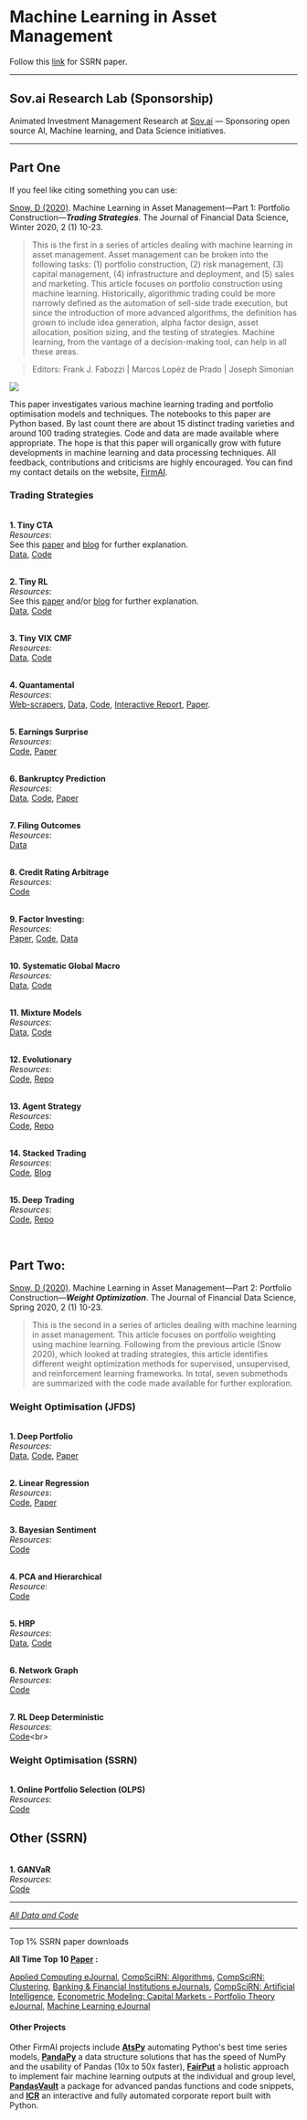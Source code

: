 # Machine Learning in Asset Management

Follow this [link](https://papers.ssrn.com/sol3/papers.cfm?abstract_id=3420952) for SSRN paper.

---------

## Sov.ai Research Lab (Sponsorship)

Animated Investment Management Research at [Sov.ai](https://sov.ai) — Sponsoring open source AI, Machine learning, and Data Science initiatives.

---------

## Part One
If you feel like citing something you can use:

[Snow, D (2020)](https://jfds.pm-research.com/content/2/1/10). Machine Learning in Asset Management—Part 1: Portfolio Construction—***Trading Strategies***. The Journal of Financial Data Science, Winter 2020, 2 (1) 10-23.

> This is the first in a series of articles dealing with machine learning in asset management. Asset management can be broken into the following tasks: (1) portfolio construction, (2) risk management, (3) capital management, (4) infrastructure and deployment, and (5) sales and marketing. This article focuses on portfolio construction using machine learning. Historically, algorithmic trading could be more narrowly defined as the automation of sell-side trade execution, but since the introduction of more advanced algorithms, the definition has grown to include idea generation, alpha factor design, asset allocation, position sizing, and the testing of strategies. Machine learning, from the vantage of a decision-making tool, can help in all these areas.

> Editors: Frank J. Fabozzi | Marcos Lopéz de Prado | Joseph Simonian

![](https://docs.google.com/drawings/d/e/2PACX-1vS02qa7XuHJMj2w42DbXodVJG5aLIkE6-YlNQp-Uaw-7xwXtGwP2JIkqEXajCu_E9hGZ50hcpaC1wk8/pub?w=3197&h=2191)

This paper investigates various machine learning trading and portfolio optimisation models and techniques. The notebooks to this paper are Python based. By last count there are about 15 distinct trading varieties and around 100 trading strategies. Code and data are made available where appropriate. The hope is that this paper will organically grow with future developments in machine learning and data processing techniques. All feedback, contributions and criticisms are highly encouraged. You can find my contact details on the website, [FirmAI](https://www.firmai.org).


### Trading Strategies

<br>**1. Tiny CTA**<br>*Resources*:<br>See this [paper](https://papers.ssrn.com/sol3/papers.cfm?abstract_id=2695101) and [blog](https://www.linkedin.com/pulse/implement-cta-less-than-10-lines-code-thomas-schmelzer/) for further explanation.<br>[Data](http://drive.google.com/open?id=12BB8KpFYJSx41yvHhtoLYE_ZZOHNamP8), [Code](https://drive.google.com/open?id=1EwbHhBZL_PRTphR25EbMQA9dV7jC4CjT)<br>

<br>**2. Tiny RL**<br>*Resources*:<br>See this [paper](http://cs229.stanford.edu/proj2006/Molina-StockTradingWithRecurrentReinforcementLearning.pdf) and/or [blog](https://teddykoker.com/) for further explanation.<br>[Data](https://drive.google.com/open?id=1k7J5y1xCssIna45d_Xw78d2frgzD94Li), [Code](https://drive.google.com/open?id=1IRrR6kWjunERzZqrszJ9_q-C1Yj5L0Qj)<br>

<br>**3. Tiny VIX CMF**<br>*Resources*:<br>[Data](https://drive.google.com/open?id=1Yv2_mTjZMANoL9fM0ajOsOFEc9MJZAMU), [Code](https://drive.google.com/open?id=186j-gtkXCgzj06WCWDAU9yhYXP9SfgLu)<br>

<br>**4. Quantamental**<br>*Resources*:<br>[Web-scrapers](https://drive.google.com/drive/folders/12aZ7vg_3HIdPYZ4GavYY7BjptlAPGFtc?usp=sharing), [Data](https://drive.google.com/open?id=1b0OXiSKnacEDftYKgov619SCfXwpcUWT), [Code](https://drive.google.com/open?id=1PqtFfcr1ejreGr6XIoZCs8jsD7AccuL7), [Interactive Report](https://github.com/firmai/interactive-corporate-report), [Paper](https://papers.ssrn.com/sol3/papers.cfm?abstract_id=3420490).<br>

<br>**5. Earnings Surprise**<br>*Resources*:<br>[Code](https://drive.google.com/open?id=1KtGauKizS8QISuDCW0SwIxbYPeBwTQxF), [Paper](https://papers.ssrn.com/sol3/papers.cfm?abstract_id=3420722)<br>

<br>**6. Bankruptcy Prediction**<br>*Resources*:<br>[Data](https://drive.google.com/open?id=1UAIZBNHag-AdWZ4z7nd_y5THQ89D-IQh), [Code](https://drive.google.com/open?id=1Z2ZyvEoWsRfHSa1f7g0m1O-JiXedUdb_), [Paper](https://papers.ssrn.com/sol3/papers.cfm?abstract_id=3420889)<br>

<br>**7. Filing Outcomes**<br>*Resources*:<br>[Data](https://drive.google.com/open?id=1cDhrrAp07e-2TgrPQginXUNQpdbTpq-u)<br>

<br>**8. Credit Rating Arbitrage**<br>*Resources:*<br>[Code](https://drive.google.com/open?id=1i_yERL4i6qp57C0LdSWEV8iYv_rtAZLF)<br>

<br>**9. Factor Investing:**<br>*Resources:*<br>[Paper](https://docplayer.net/120877135-Industry-return-predictability-a-machine-learning-approach.html), [Code](https://drive.google.com/open?id=1O0LQ_khTfsbFG5aN3-AqV6DEIRWQ6UuP), [Data](https://drive.google.com/open?id=1cc43729RyOPCsDJ3r46SdHcJJp1AUmaA)<br>

<br>**10. Systematic Global Macro**<br>*Resources:*<br>[Data](https://drive.google.com/open?id=1ePKFtfjBrfg3xDtg_dbssykeSd8ZmA1z), [Code](https://drive.google.com/open?id=10bN3kNjl9EMDB5Tt1ArXO8IaxLiPh_Zd)<br>

<br>**11. Mixture Models**<br>*Resources*:<br>[Data](https://drive.google.com/open?id=1jmR2Jlk6Hy7J7c2jZFEK1oXptOHbDYLK), [Code](https://drive.google.com/open?id=1tRIt7lIJErWKwoHIuBS6rZbZo2EYBNTN)<br>

<br>**12. Evolutionary**<br>*Resources*:<br>[Code](https://drive.google.com/open?id=116Aj9kbZcrCyR5MDu58HkWE53lacAE52), [Repo](https://github.com/huseinzol05/Stock-Prediction-Models/tree/master/free-agent) <br>

<br> **13. Agent Strategy**<br>*Resources*:<br>[Code](https://drive.google.com/open?id=1qCvIeui5dJKMXnjUm9_wiPf65VVHdWwz), [Repo](https://github.com/huseinzol05/Stock-Prediction-Models/tree/master/agent)<br> 

<br>**14. Stacked Trading**<br>*Resources*:<br>[Code](https://drive.google.com/open?id=11SG9KIWUxV9fgrrpAs0QifgGrcdzk2dh), [Blog](https://www.kdnuggets.com/2017/02/stacking-models-imropved-predictions.html)<br>

<br>**15. Deep Trading**<br>*Resources*:<br>[Code](https://drive.google.com/open?id=1NoSOI29giC3zOeWNMGQCUUQCRXemD9Ix), [Repo](https://github.com/huseinzol05/Stock-Prediction-Models/tree/master/deep-learning)<br>

<br>

## Part Two: 

[Snow, D (2020)](https://jfds.pm-research.com/content/early/2020/03/12/jfds.2020.1.029). Machine Learning in Asset Management—Part 2: Portfolio Construction—***Weight Optimization***. The Journal of Financial Data Science, Spring 2020, 2 (1) 10-23.

> This is the second in a series of articles dealing with machine learning in asset management. This article focuses on portfolio weighting using machine learning. Following from the previous article (Snow 2020), which looked at trading strategies, this article identifies different weight optimization methods for supervised, unsupervised, and reinforcement learning frameworks. In total, seven submethods are summarized with the code made available for further exploration.

### Weight Optimisation (JFDS)

<br>**1. Deep Portfolio**<br>*Resources:*<br>[Data](https://drive.google.com/open?id=1bJcUZbrZ8HFXs-cd0vGHeMop16Vf3n23), [Code](https://drive.google.com/open?id=1-hOEAiJqaNTUYIyamj26ZvHJNZq9XV09), [Paper](https://arxiv.org/abs/1605.07230)<br>

<br>**2. Linear Regression**<br>*Resources*:<br>[Code](https://drive.google.com/open?id=1YDZQvz6Pn2AFDX2Uprfaq9JoGvk7RpJy), [Paper](https://onlinelibrary.wiley.com/doi/abs/10.1111/0022-1082.00120)<br>

<br>**3. Bayesian Sentiment**<br>*Resources*:<br>[Code](https://colab.research.google.com/drive/1sMAoJZuuNIRnrivAzxHV5fulMOWO17mb)<br>

<br>**4. PCA and Hierarchical**<br>*Resource*:<br>[Code](https://colab.research.google.com/drive/1mm9r6EZOERHYkycDbc74GY7S2U6h1oTc)<br> 

<br>**5. HRP**<br>*Resources*:<br>[Data](https://drive.google.com/open?id=198fpHhD973i3rKa9D7oz-SrmBwPykQEc), [Code](https://drive.google.com/open?id=1z3Fe7QXZ6c566KOG3HtQEfCc84UAGwFf)<br>

<br>**6. Network Graph**<br>*Resources*:<br>[Code](https://colab.research.google.com/drive/10WNiVuICvFajW2uTDrwI6w7aSUkjINPl)<br>

<br>**7. RL Deep Deterministic**<br>*Resources*:<br>[Code](https://colab.research.google.com/drive/1L3-D2ZmGZkPRsB9gb5BviGkSkMTLti7_)<br>


### Weight Optimisation (SSRN)

<br>**1. Online Portfolio Selection (OLPS)**<br>*Resources*:<br>[Code](https://drive.google.com/open?id=1TPiJE6klq7D1ZzwoKhZtPA6WzwD1txHD)<br>


## Other (SSRN)

<br>**1. GANVaR**<br>*Resources*:<br>[Code](https://drive.google.com/open?id=1C0QLVV2iC8QVvCG7F4bhP8dP3wuGkJ8E)<br> 
 ****
[*All Data and Code*](https://drive.google.com/open?id=1utWE_xx1N93BTDkofiWPbhjcfh_W8_aK) 

****
Top 1% SSRN paper downloads

**All Time Top 10 [Paper](https://papers.ssrn.com/sol3/papers.cfm?abstract_id=3420952) :**

[Applied Computing eJournal](https://papers.ssrn.com/sol3/topten/topTenResults.cfm?groupingId=3191581&netorjrnl=jrnl), [CompSciRN: Algorithms](https://papers.ssrn.com/sol3/topten/topTenResults.cfm?groupingId=3176752&netorjrnl=jrnl), [CompSciRN: Clustering](https://papers.ssrn.com/sol3/topten/topTenResults.cfm?groupingId=3176752&netorjrnl=jrnl),
[Banking & Financial Institutions eJournals](https://papers.ssrn.com/sol3/topten/topTenResults.cfm?groupingId=320840&netorjrnl=ntwk),
[CompSciRN: Artificial Intelligence](https://papers.ssrn.com/sol3/topten/topTenResults.cfm?groupingId=3178496&netorjrnl=jrnl),
[Econometric Modeling: Capital Markets - Portfolio Theory eJournal](https://papers.ssrn.com/sol3/topten/topTenResults.cfm?groupingId=2167133&netorjrnl=jrnl),
[Machine Learning eJournal](https://papers.ssrn.com/sol3/topten/topTenResults.cfm?groupingId=3178495&netorjrnl=jrnl)


#### Other Projects

Other FirmAI projects include **[AtsPy](https://github.com/firmai/atspy)** automating Python's best time series models,
**[PandaPy](https://github.com/firmai/pandapy)** a data structure solutions that has the speed of NumPy and the usability of Pandas (10x to 50x faster), **[FairPut](https://github.com/firmai/fairput)** a holistic approach to implement fair machine learning outputs at the individual and group level, **[PandasVault](https://github.com/firmai/pandasvault)** a package for advanced pandas functions and code snippets, and **[ICR](https://github.com/firmai/interactive-corporate-report)** an interactive and fully automated corporate report built with Python. 


